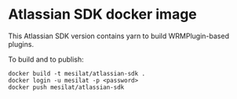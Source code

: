 # Atlassian SDK docker image

This Atlassian SDK version contains yarn to build WRMPlugin-based plugins.

To build and to publish:

```
docker build -t mesilat/atlassian-sdk .
docker login -u mesilat -p <password>
docker push mesilat/atlassian-sdk
```

